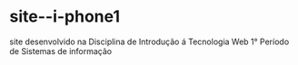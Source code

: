 # site--i-phone1
site desenvolvido na Disciplina de Introdução á Tecnologia Web 1° Período de Sistemas de informação
